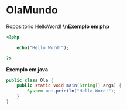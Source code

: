 # OlaMundo
Ropositório HelloWord!
**\nExemplo em php**
~~~php
<?php 

    echo("Hello Word!");

?>
~~~
**Exemplo em java**
~~~java
public class Ola {
    public static void main(String[] args) {
        System.out.println("Hello Word!");
    }
}
~~~
